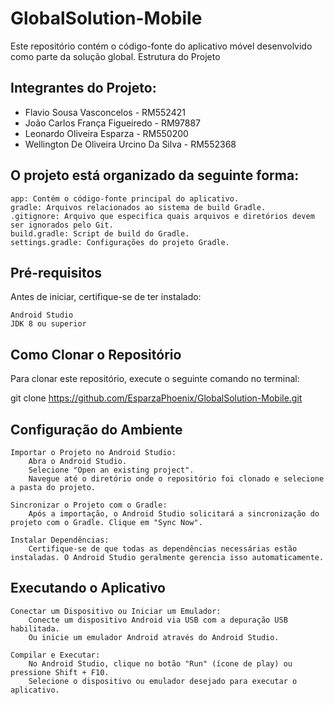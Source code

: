 # GlobalSolution-Mobile

Este repositório contém o código-fonte do aplicativo móvel desenvolvido como parte da solução global.
Estrutura do Projeto

## Integrantes do Projeto:

* Flavio Sousa Vasconcelos - RM552421 
* João Carlos França Figueiredo - RM97887 
* Leonardo Oliveira Esparza - RM550200
* Wellington De Oliveira Urcino Da Silva - RM552368


## O projeto está organizado da seguinte forma:

    app: Contém o código-fonte principal do aplicativo.
    gradle: Arquivos relacionados ao sistema de build Gradle.
    .gitignore: Arquivo que especifica quais arquivos e diretórios devem ser ignorados pelo Git.
    build.gradle: Script de build do Gradle.
    settings.gradle: Configurações do projeto Gradle.

## Pré-requisitos

Antes de iniciar, certifique-se de ter instalado:

    Android Studio
    JDK 8 ou superior

## Como Clonar o Repositório

Para clonar este repositório, execute o seguinte comando no terminal:

git clone https://github.com/EsparzaPhoenix/GlobalSolution-Mobile.git

## Configuração do Ambiente

    Importar o Projeto no Android Studio:
        Abra o Android Studio.
        Selecione "Open an existing project".
        Navegue até o diretório onde o repositório foi clonado e selecione a pasta do projeto.

    Sincronizar o Projeto com o Gradle:
        Após a importação, o Android Studio solicitará a sincronização do projeto com o Gradle. Clique em "Sync Now".

    Instalar Dependências:
        Certifique-se de que todas as dependências necessárias estão instaladas. O Android Studio geralmente gerencia isso automaticamente.

## Executando o Aplicativo

    Conectar um Dispositivo ou Iniciar um Emulador:
        Conecte um dispositivo Android via USB com a depuração USB habilitada.
        Ou inicie um emulador Android através do Android Studio.

    Compilar e Executar:
        No Android Studio, clique no botão "Run" (ícone de play) ou pressione Shift + F10.
        Selecione o dispositivo ou emulador desejado para executar o aplicativo.
